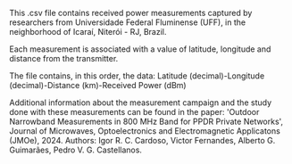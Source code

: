This .csv file contains received power measurements captured by researchers from Universidade Federal Fluminense (UFF), in the neighborhood of Icaraí, Niterói - RJ, Brazil.

Each measurement is associated with a value of latitude, longitude and distance from the transmitter.

The file contains, in this order, the data: Latitude (decimal)-Longitude (decimal)-Distance (km)-Received Power (dBm)

Additional information about the measurement campaign and the study done with these measurements can be found in the paper:
'Outdoor Narrowband Measurements in 800 MHz Band for PPDR Private Networks', Journal of Microwaves, Optoelectronics and Electromagnetic Applicatons (JMOe), 2024. Authors: Igor R. C. Cardoso, Victor Fernandes, Alberto G. Guimarães, Pedro V. G. Castellanos.
